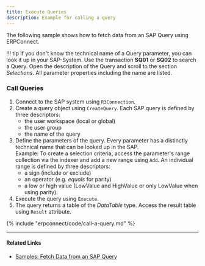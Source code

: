 ```yaml
---
title: Execute Queries
description: Example for calling a query
---
```


The following sample shows how to fetch data from an SAP Query using ERPConnect.

!!! tip
    If you don't know the technical name of a Query parameter, you can look it up in your SAP-System.
    Use the transaction **SQ01** or **SQ02** to search a Query. Open the description of the Query and scroll to the section *Selections*.
    All parameter properties including the name are listed.

### Call Queries

1. Connect to the SAP system using `R3Connection`.
2. Create a query object using `CreateQuery`. Each SAP query is defined by three descriptors: 
	- the user workspace (local or global)
	- the user group 
	- the name of the query
3. Define the parameters of the query. Every parameter has a distinctly technical name that can be looked up in the SAP. <br>
Example: To create a selection criteria, access the parameter's range collection via the indexer and add a new range using `Add`.
An individual range is defined by three descriptors:
	- a sign (include or exclude)
	- an operator (e.g. *equals* for parity) 
	- a low or high value (LowValue and HighValue or only LowValue when using parity).  
4. Execute the query using `Execute`. <br>
5. The query returns a table of the *DataTable* type. Access the result table using `Result` attribute.

{% include "erpconnect/code/call-a-query.md" %}

****

#### Related Links
- [Samples: Fetch Data from an SAP Query](../../samples/fetch-data-from-an-sap-query.md)